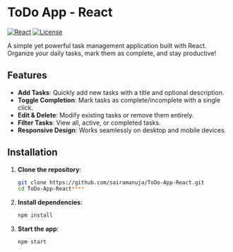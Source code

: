 # ToDo App - React

[![React](https://img.shields.io/badge/React-18.2.0-blue)](https://react.dev/)
[![License](https://img.shields.io/badge/License-ISC-green)](LICENSE)

A simple yet powerful task management application built with React. Organize your daily tasks, mark them as complete, and stay productive!


## Features

- **Add Tasks**: Quickly add new tasks with a title and optional description.
- **Toggle Completion**: Mark tasks as complete/incomplete with a single click.
- **Edit & Delete**: Modify existing tasks or remove them entirely.
- **Filter Tasks**: View all, active, or completed tasks.
- **Responsive Design**: Works seamlessly on desktop and mobile devices.

## Installation

1. **Clone the repository**:
   ```bash
   git clone https://github.com/sairamanuja/ToDo-App-React.git
   cd ToDo-App-React****

2. **Install dependencies**:
   ```bash
   npm install

3. **Start the app**:
    ```bash
   npm start
   
